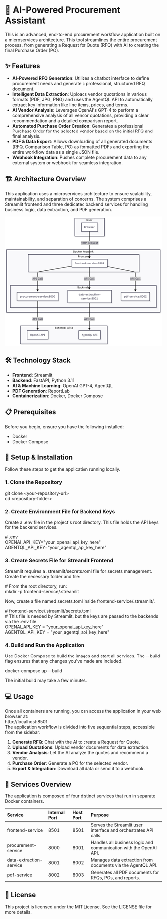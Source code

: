 # **🤖 AI-Powered Procurement Assistant**

This is an advanced, end-to-end procurement workflow application built on a microservices architecture. This tool streamlines the entire procurement process, from generating a Request for Quote (RFQ) with AI to creating the final Purchase Order (PO).

## **✨ Features**

* **AI-Powered RFQ Generation**: Utilizes a chatbot interface to define procurement needs and generate a professional, structured RFQ document.  
* **Intelligent Data Extraction**: Uploads vendor quotations in various formats (PDF, JPG, PNG) and uses the AgentQL API to automatically extract key information like line items, prices, and terms.  
* **AI Vendor Analysis**: Leverages OpenAI's GPT-4 to perform a comprehensive analysis of all vendor quotations, providing a clear recommendation and a detailed comparison report.  
* **Automated Purchase Order Creation**: Generates a professional Purchase Order for the selected vendor based on the initial RFQ and final analysis.  
* **PDF & Data Export**: Allows downloading of all generated documents (RFQ, Comparison Table, PO) as formatted PDFs and exporting the entire workflow data as a single JSON file.  
* **Webhook Integration**: Pushes complete procurement data to any external system or webhook for seamless integration.

## **🏗️ Architecture Overview**

This application uses a microservices architecture to ensure scalability, maintainability, and separation of concerns. The system comprises a Streamlit frontend and three dedicated backend services for handling business logic, data extraction, and PDF generation.

![Architecture Diagram](./assets/architecture_diagram.png)
## **🛠️ Technology Stack**

* **Frontend**: Streamlit  
* **Backend**: FastAPI, Python 3.11  
* **AI & Machine Learning**: OpenAI GPT-4, AgentQL  
* **PDF Generation**: ReportLab  
* **Containerization**: Docker, Docker Compose

## **📋 Prerequisites**

Before you begin, ensure you have the following installed:

* Docker  
* Docker Compose

## **🚀 Setup & Installation**

Follow these steps to get the application running locally.

### **1\. Clone the Repository**

git clone \<your-repository-url\>  
cd \<repository-folder\>

### **2\. Create Environment File for Backend Keys**

Create a .env file in the project's root directory. This file holds the API keys for the backend services.

\# .env  
OPENAI\_API\_KEY="your\_openai\_api\_key\_here"  
AGENTQL\_API\_KEY="your\_agentql\_api\_key\_here"

### **3\. Create Secrets File for Streamlit Frontend**

Streamlit requires a .streamlit/secrets.toml file for secrets management. Create the necessary folder and file:

\# From the root directory, run:  
mkdir \-p frontend-service/.streamlit

Now, create a file named secrets.toml inside frontend-service/.streamlit/.

\# frontend-service/.streamlit/secrets.toml  
\# This file is needed by Streamlit, but the keys are passed to the backends via the .env file.  
OPENAI\_API\_KEY \= "your\_openai\_api\_key\_here"  
AGENTQL\_API\_KEY \= "your\_agentql\_api\_key\_here"

### **4\. Build and Run the Application**

Use Docker Compose to build the images and start all services. The \--build flag ensures that any changes you've made are included.

docker-compose up \--build

The initial build may take a few minutes.

## **💻 Usage**

Once all containers are running, you can access the application in your web browser at:  
http://localhost:8501  
The application workflow is divided into five sequential steps, accessible from the sidebar:

1. **Generate RFQ**: Chat with the AI to create a Request for Quote.  
2. **Upload Quotations**: Upload vendor documents for data extraction.  
3. **Vendor Analysis**: Let the AI analyze the quotes and recommend a vendor.  
4. **Purchase Order**: Generate a PO for the selected vendor.  
5. **Export & Integration**: Download all data or send it to a webhook.

## **🧩 Services Overview**

The application is composed of four distinct services that run in separate Docker containers.

| Service | Internal Port | Host Port | Purpose |
| :---- | :---- | :---- | :---- |
| frontend-service | 8501 | 8501 | Serves the Streamlit user interface and orchestrates API calls. |
| procurement-service | 8000 | 8001 | Handles all business logic and communication with the OpenAI API. |
| data-extraction-service | 8001 | 8002 | Manages data extraction from documents via the AgentQL API. |
| pdf-service | 8002 | 8003 | Generates all PDF documents for RFQs, POs, and reports. |

## **📄 License**

This project is licensed under the MIT License. See the LICENSE file for more details.
